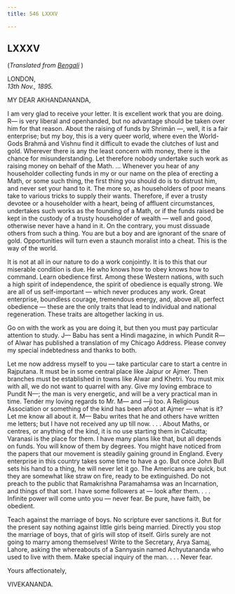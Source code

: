 ```yaml
---
title: 546 LXXXV

---
```

  

  


## LXXXV

(*Translated from [Bengali](b7232e6085.pdf)* )

LONDON,  
*13th Nov., 1895.*

MY DEAR AKHANDANANDA,

I am very glad to receive your letter. It is excellent work that you are
doing. R— is very liberal and openhanded, but no advantage should be
taken over him for that reason. About the raising of funds by Shrimān —,
well, it is a fair enterprise; but my boy, this is a very queer world,
where even the World-Gods Brahmā and Vishnu find it difficult to evade
the clutches of lust and gold. Wherever there is any the least concern
with money, there is the chance for misunderstanding. Let therefore
nobody undertake such work as raising money on behalf of the Math. ...
Whenever you hear of any householder collecting funds in my or our name
on the plea of erecting a Math, or some such thing, the first thing you
should do is to distrust him, and never set your hand to it. The more
so, as householders of poor means take to various tricks to supply their
wants. Therefore, if ever a trusty devotee or a householder with a
heart, being of affluent circumstances, undertakes such works as the
founding of a Math, or if the funds raised be kept in the custody of a
trusty householder of wealth — well and good, otherwise never have a
hand in it. On the contrary, you must dissuade others from such a thing.
You are but a boy and are ignorant of the snare of gold. Opportunities
will turn even a staunch moralist into a cheat. This is the way of the
world.

It is not at all in our nature to do a work conjointly. It is to this
that our miserable condition is due. He who knows how to obey knows how
to command. Learn obedience first. Among these Western nations, with
such a high spirit of independence, the spirit of obedience is equally
strong. We are all of us self-important — which never produces any work.
Great enterprise, boundless courage, tremendous energy, and, above all,
perfect obedience — these are the only traits that lead to individual
and national regeneration. These traits are altogether lacking in us.

Go on with the work as you are doing it, but then you must pay
particular attention to study. J— Babu has sent a Hindi magazine, in
which Pundit R— of Alwar has published a translation of my Chicago
Address. Please convey my special indebtedness and thanks to both.

Let me now address myself to you — take particular care to start a
centre in Rajputana. It must be in some central place like Jaipur or
Ajmer. Then branches must be established in towns like Alwar and Khetri.
You must mix with all, we do not want to quarrel with any. Give my
loving embrace to Pundit N—; the man is very energetic, and will be a
very practical man in time. Tender my loving regards to Mr. M— and —ji
too. A Religious Association or something of the kind has been afoot at
Ajmer — what is it? Let me know all about it. M— Babu writes that he and
others have written me letters; but I have not received any up till now.
. . . About Maths, or centres, or anything of the kind, it is no use
starting them in Calcutta; Varanasi is the place for them. I have many
plans like that, but all depends on funds. You will know of them by
degrees. You might have noticed from the papers that our movement is
steadily gaining ground in England. Every enterprise in this country
takes some time to have a go. But once John Bull sets his hand to a
thing, he will never let it go. The Americans are quick, but they are
somewhat like straw on fire, ready to be extinguished. Do not preach to
the public that Ramakrishna Paramahamsa was an Incarnation, and things
of that sort. I have some followers at — look after them. . . . Infinite
power will come unto you — never fear. Be pure, have faith, be obedient.

Teach against the marriage of boys. No scripture ever sanctions it. But
for the present say nothing against little girls being married. Directly
you stop the marriage of boys, that of girls will stop of itself. Girls
surely are not going to marry among themselves! Write to the Secretary,
Arya Samaj, Lahore, asking the whereabouts of a Sannyasin named
Achyutananda who used to live with them. Make special inquiry of the
man. . . . Never fear. 

Yours affectionately,

VIVEKANANDA.